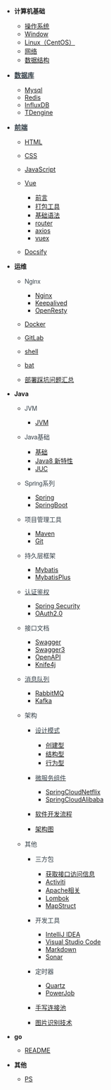 - **计算机基础**

  - [操作系统](01-计算机基础知识/操作系统/)
  - [Window](01-计算机基础知识/操作系统/Windows.md)
  - [Linux（CentOS）](01-计算机基础知识/操作系统/Linux（CentOS）.md)
  - [网络](01-计算机基础知识/网络/)
  - [数据结构](01-计算机基础知识/数据结构/)

- [<span style="font-weight:normal; font-size:15px; color:#364149; font-family:Source Sans Pro,Helvetica Neue,Arial,sans-serif">**数据库**</span>](02-数据库/)

  - [Mysql](02-数据库/01-Mysql.md)
  - [Redis](02-数据库/02-Redis.md)
  - [InfluxDB](02-数据库/03-InfluxDB.md)
  - [TDengine](02-数据库/04-TDengine.md)
  
- [<span style="font-weight:normal; font-size:15px; color:#364149; font-family:Source Sans Pro,Helvetica Neue,Arial,sans-serif">**前端**</span>](03-前端/)

  - [HTML](03-前端/HTML.md)
  - [CSS](03-前端/CSS.md)
  - [JavaScript](03-前端/JavaScript.md)
  - [Vue](03-前端/Vue/)

    - [前言](03-前端/Vue/1-前言.md)
    - [打包工具](03-前端/Vue/2-打包工具.md)
    - [基础语法](03-前端/Vue/3-基础语法.md)
    - [router](03-前端/Vue/4-router.md)
    - [axios](03-前端/Vue/5-axios.md)
    - [vuex](03-前端/Vue/6-vuex.md)

  - [Docsify](03-前端/JavaScript的文档生成工具docsify.md)  

- **运维**

  
  - <span style="font-weight:normal; font-size:14px; color:#364149; font-family:Source Sans Pro,Helvetica Neue,Arial,sans-serif">Nginx</span>
    - [Nginx](04-运维/Nginx/Nginx.md)
    - [Keepalived](04-运维/Nginx/Keepalived.md)
    - [OpenResty](04-运维/Nginx/OpenResty.md)

  - [Docker](04-运维/Docker.md)
  - [GitLab](04-运维/GitLab.md)
  - [shell](04-运维/shell.md)
  - [bat](04-运维/bat.md)
  - [部署踩坑问题汇总](04-运维/部署踩坑问题汇总.md)

- **Java**

  - <span style="font-weight:normal; font-size:14px; color:#364149; font-family:Source Sans Pro,Helvetica Neue,Arial,sans-serif">JVM</span>
    - [JVM](05-Java/1.JVM/JVM.md)

  - <span style="font-weight:normal; font-size:14px; color:#364149; font-family:Source Sans Pro,Helvetica Neue,Arial,sans-serif">Java基础</span>
    - [基础](05-Java/2.Java基础/基础.md)
    - [Java8 新特性](05-Java/2.Java基础/Java8新特性.md)
    - [JUC](05-Java/2.Java基础/JUC.md)

  - <span style="font-weight:normal; font-size:14px; color:#364149; font-family:Source Sans Pro,Helvetica Neue,Arial,sans-serif">Spring系列</span>
    - [Spring](05-Java/3.Spring系列/Spring.md)
    - [SpringBoot](05-Java/3.Spring系列/SpringBoot.md)

  - <span style="font-weight:normal; font-size:14px; color:#364149; font-family:Source Sans Pro,Helvetica Neue,Arial,sans-serif">项目管理工具</span>
    - [Maven](05-Java/4.项目管理工具/Maven.md)
    - [Git](05-Java/4.项目管理工具/Git.md)

  - <span style="font-weight:normal; font-size:14px; color:#364149; font-family:Source Sans Pro,Helvetica Neue,Arial,sans-serif">持久层框架</span>
    - [Mybatis](05-Java/5.持久层框架/Mybatis.md)
    - [MybatisPlus](05-Java/5.持久层框架/MybatisPlus.md)

  
  - [<span style="font-weight:normal; font-size:14px; color:#364149; font-family:Source Sans Pro,Helvetica Neue,Arial,sans-serif">认证鉴权</span>](05-Java/6.认证鉴权/)
    - [Spring Security](05-Java/6.认证鉴权/Spring%20Security.md)
    - [OAuth2.0](05-Java/6.认证鉴权/OAuth2.0.md)

  - <span style="font-weight:normal; font-size:14px; color:#364149; font-family:Source Sans Pro,Helvetica Neue,Arial,sans-serif">接口文档</span>
    - [Swagger](05-Java/7.接口文档/Swagger.md)
    - [Swagger3](05-Java/7.接口文档/Swagger3.md)
    - [OpenAPI](05-Java/6.接口文档/OpenAPI.md)
    - [Knife4j](05-Java/7.接口文档/Knife4j.md)

  - [<span style="font-weight:normal; font-size:14px; color:#364149; font-family:Source Sans Pro,Helvetica Neue,Arial,sans-serif">消息队列</span>](05-Java/8.消息队列/)
    - [RabbitMQ](05-Java/8.消息队列/RabbitMQ.md)
    - [Kafka](05-Java/8.消息队列/Kafka.md)  

  - <span style="font-weight:normal; font-size:14px; color:#364149; font-family:Source Sans Pro,Helvetica Neue,Arial,sans-serif">架构</span>

    - [<span style="font-weight:normal; font-size:14px; color:#364149; font-family:Source Sans Pro,Helvetica Neue,Arial,sans-serif">设计模式</span>](05-Java/9.架构/设计模式/)
      - [创建型](05-Java/9.架构/设计模式/创建型.md)
      - [结构型](05-Java/9.架构/设计模式/结构型.md)
      - [行为型](05-Java/9.架构/设计模式/行为型.md)

    - [<span style="font-weight:normal; font-size:14px; color:#364149; font-family:Source Sans Pro,Helvetica Neue,Arial,sans-serif">微服务组件</span>](05-Java/9.架构/微服务/)
      - [SpringCloudNetflix](05-Java/9.架构/SpringCloudNetflix.md) 
      - [SpringCloudAlibaba](05-Java/9.架构/SpringCloudAlibaba.md) 

    - [软件开发流程](05-Java/9.架构/软件开发流程.md)
    - [架构图](05-Java/9.架构/架构图.md)    

  - <span style="font-weight:normal; font-size:14px; color:#364149; font-family:Source Sans Pro,Helvetica Neue,Arial,sans-serif">其他</span>

    - <span style="font-weight:normal; font-size:14px; color:#364149; font-family:Source Sans Pro,Helvetica Neue,Arial,sans-serif">三方包</span>
      - [获取接口访问信息](05-Java/其他/三方包/获取接口访问信息.md)
      - [Activiti](05-Java/其他/三方包/Activiti.md)
      - [Apache相关](05-Java/其他/三方包/Apache相关.md)
      - [Lombok](05-Java/其他/三方包/Lombok.md)
      - [MapStruct](05-Java/其他/三方包/MapStruct.md)

    - <span style="font-weight:normal; font-size:14px; color:#364149; font-family:Source Sans Pro,Helvetica Neue,Arial,sans-serif">开发工具</span>
      - [IntelliJ IDEA](05-Java/其他/开发工具/IntelliJ%20IDEA.md)
      - [Visual Studio Code](05-Java/其他/开发工具/Visual%20Studio%20Code.md)
      - [Markdown](05-Java/其他/开发工具/markdown.md)
      - [Sonar](05-Java/其他/开发工具/Sonar.md)

    - <span style="font-weight:normal; font-size:14px; color:#364149; font-family:Source Sans Pro,Helvetica Neue,Arial,sans-serif">定时器</span>
      - [Quartz](05-Java/其他/定时器/Quartz.md)
      - [PowerJob](05-Java/其他/定时器/PowerJob.md)

    - [手写连接池](05-Java/其他/手写连接池.md)
    - [图片识别技术](05-Java/其他/图片识别技术.md)

- **go**

  - [README](06-go/)

- **其他**

  - [PS](99-其他/PS/)
